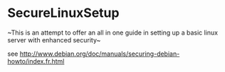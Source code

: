SecureLinuxSetup
================

~This is an attempt to offer an all in one guide in setting up a basic linux server with enhanced security~

see http://www.debian.org/doc/manuals/securing-debian-howto/index.fr.html
